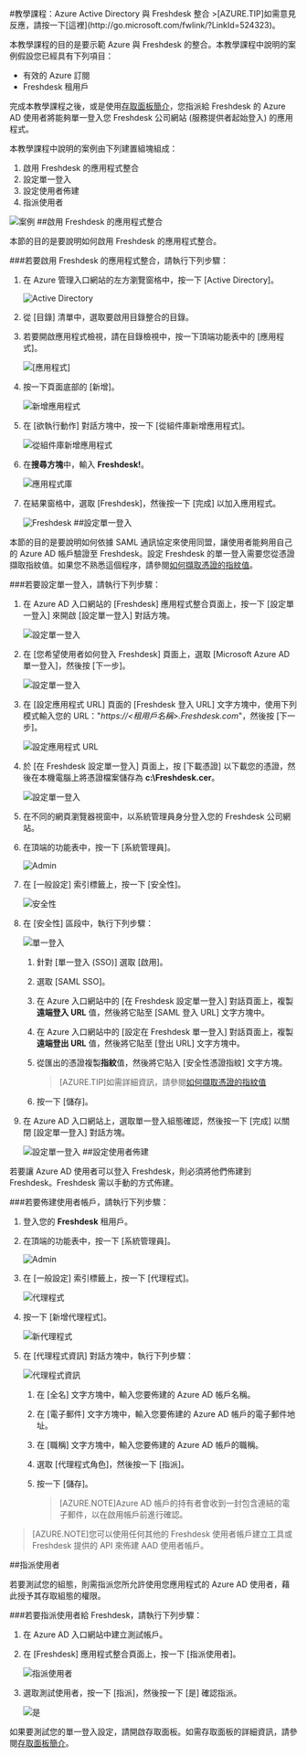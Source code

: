 <properties pageTitle="教學課程：Azure Active Directory 與 Freshdesk 整合 | Microsoft Azure" description="了解如何使用 Freshdesk 搭配 Azure Active Directory 來啟用單一登入、自動化佈建和更多功能！" services="active-directory" authors="MarkusVi"  documentationCenter="na" manager="stevenpo"/>
<tags ms.service="active-directory" ms.devlang="na" ms.topic="article" ms.tgt_pltfrm="na" ms.workload="identity" ms.date="08/01/2015" ms.author="markvi" />
#教學課程：Azure Active Directory 與 Freshdesk 整合
>[AZURE.TIP]如需意見反應，請按一下[這裡](http://go.microsoft.com/fwlink/?LinkId=524323)。
  
本教學課程的目的是要示範 Azure 與 Freshdesk 的整合。本教學課程中說明的案例假設您已經具有下列項目：

-   有效的 Azure 訂閱
-   Freshdesk 租用戶
  
完成本教學課程之後，或是使用[存取面板簡介](https://msdn.microsoft.com/library/dn308586)，您指派給 Freshdesk 的 Azure AD 使用者將能夠單一登入您 Freshdesk 公司網站 (服務提供者起始登入) 的應用程式。
  
本教學課程中說明的案例由下列建置組塊組成：

1.  啟用 Freshdesk 的應用程式整合
2.  設定單一登入
3.  設定使用者佈建
4.  指派使用者

![案例](./media/active-directory-saas-freshdesk-tutorial/IC776761.png "案例")
##啟用 Freshdesk 的應用程式整合
  
本節的目的是要說明如何啟用 Freshdesk 的應用程式整合。

###若要啟用 Freshdesk 的應用程式整合，請執行下列步驟：

1.  在 Azure 管理入口網站的左方瀏覽窗格中，按一下 [Active Directory]。

    ![Active Directory](./media/active-directory-saas-freshdesk-tutorial/IC700993.png "Active Directory")

2.  從 [目錄] 清單中，選取要啟用目錄整合的目錄。

3.  若要開啟應用程式檢視，請在目錄檢視中，按一下頂端功能表中的 [應用程式]。

    ![[應用程式]](./media/active-directory-saas-freshdesk-tutorial/IC700994.png "[應用程式]")

4.  按一下頁面底部的 [新增]。

    ![新增應用程式](./media/active-directory-saas-freshdesk-tutorial/IC749321.png "新增應用程式")

5.  在 [欲執行動作] 對話方塊中，按一下 [從組件庫新增應用程式]。

    ![從組件庫新增應用程式](./media/active-directory-saas-freshdesk-tutorial/IC749322.png "從組件庫新增應用程式")

6.  在**搜尋方塊**中，輸入 **Freshdesk!**。

    ![應用程式庫](./media/active-directory-saas-freshdesk-tutorial/IC776762.png "應用程式庫")

7.  在結果窗格中，選取 [Freshdesk]，然後按一下 [完成] 以加入應用程式。

    ![Freshdesk](./media/active-directory-saas-freshdesk-tutorial/IC776763.png "Freshdesk")
##設定單一登入
  
本節的目的是要說明如何依據 SAML 通訊協定來使用同盟，讓使用者能夠用自己的 Azure AD 帳戶驗證至 Freshdesk。設定 Freshdesk 的單一登入需要您從憑證擷取指紋值。如果您不熟悉這個程序，請參閱[如何擷取憑證的指紋值](http://youtu.be/YKQF266SAxI)。

###若要設定單一登入，請執行下列步驟：

1.  在 Azure AD 入口網站的 [Freshdesk] 應用程式整合頁面上，按一下 [設定單一登入] 來開啟 [設定單一登入] 對話方塊。

    ![設定單一登入](./media/active-directory-saas-freshdesk-tutorial/IC776764.png "設定單一登入")

2.  在 [您希望使用者如何登入 Freshdesk] 頁面上，選取 [Microsoft Azure AD 單一登入]，然後按 [下一步]。

    ![設定單一登入](./media/active-directory-saas-freshdesk-tutorial/IC776765.png "設定單一登入")

3.  在 [設定應用程式 URL] 頁面的 [Freshdesk 登入 URL] 文字方塊中，使用下列模式輸入您的 URL："*https://\<租用戶名稱>.Freshdesk.com*"，然後按 [下一步]。

    ![設定應用程式 URL](./media/active-directory-saas-freshdesk-tutorial/IC776766.png "設定應用程式 URL")

4.  於 [在 Freshdesk 設定單一登入] 頁面上，按 [下載憑證] 以下載您的憑證，然後在本機電腦上將憑證檔案儲存為 **c:\\Freshdesk.cer**。

    ![設定單一登入](./media/active-directory-saas-freshdesk-tutorial/IC776767.png "設定單一登入")

5.  在不同的網頁瀏覽器視窗中，以系統管理員身分登入您的 Freshdesk 公司網站。

6.  在頂端的功能表中，按一下 [系統管理員]。

    ![Admin](./media/active-directory-saas-freshdesk-tutorial/IC776768.png "Admin")

7.  在 [一般設定] 索引標籤上，按一下 [安全性]。

    ![安全性](./media/active-directory-saas-freshdesk-tutorial/IC776769.png "安全性")

8.  在 [安全性] 區段中，執行下列步驟：

    ![單一登入](./media/active-directory-saas-freshdesk-tutorial/IC776770.png "單一登入")

    1.  針對 [單一登入 (SSO)] 選取 [啟用]。
    2.  選取 [SAML SSO]。
    3.  在 Azure 入口網站中的 [在 Freshdesk 設定單一登入] 對話頁面上，複製**遠端登入 URL** 值，然後將它貼至 [SAML 登入 URL] 文字方塊中。
    4.  在 Azure 入口網站中的 [設定在 Freshdesk 單一登入] 對話頁面上，複製**遠端登出 URL** 值，然後將它貼至 [登出 URL] 文字方塊中。
    5.  從匯出的憑證複製**指紋**值，然後將它貼入 [安全性憑證指紋] 文字方塊。  

        >[AZURE.TIP]如需詳細資訊，請參閱[如何擷取憑證的指紋值](http://youtu.be/YKQF266SAxI)

    6.  按一下 [儲存]。

9.  在 Azure AD 入口網站上，選取單一登入組態確認，然後按一下 [完成] 以關閉 [設定單一登入] 對話方塊。

    ![設定單一登入](./media/active-directory-saas-freshdesk-tutorial/IC776771.png "設定單一登入")
##設定使用者佈建
  
若要讓 Azure AD 使用者可以登入 Freshdesk，則必須將他們佈建到 Freshdesk。Freshdesk 需以手動的方式佈建。

###若要佈建使用者帳戶，請執行下列步驟：

1.  登入您的 **Freshdesk** 租用戶。

2.  在頂端的功能表中，按一下 [系統管理員]。

    ![Admin](./media/active-directory-saas-freshdesk-tutorial/IC776772.png "Admin")

3.  在 [一般設定] 索引標籤上，按一下 [代理程式]。

    ![代理程式](./media/active-directory-saas-freshdesk-tutorial/IC776773.png "代理程式")

4.  按一下 [新增代理程式]。

    ![新代理程式](./media/active-directory-saas-freshdesk-tutorial/IC776774.png "新代理程式")

5.  在 [代理程式資訊] 對話方塊中，執行下列步驟：

    ![代理程式資訊](./media/active-directory-saas-freshdesk-tutorial/IC776775.png "代理程式資訊")

    1.  在 [全名] 文字方塊中，輸入您要佈建的 Azure AD 帳戶名稱。
    2.  在 [電子郵件] 文字方塊中，輸入您要佈建的 Azure AD 帳戶的電子郵件地址。
    3.  在 [職稱] 文字方塊中，輸入您要佈建的 Azure AD 帳戶的職稱。
    4.  選取 [代理程式角色]，然後按一下 [指派]。
    5.  按一下 [儲存]。
    
        >[AZURE.NOTE]Azure AD 帳戶的持有者會收到一封包含連結的電子郵件，以在啟用帳戶前進行確認。

>[AZURE.NOTE]您可以使用任何其他的 Freshdesk 使用者帳戶建立工具或 Freshdesk 提供的 API 來佈建 AAD 使用者帳戶。

##指派使用者
  
若要測試您的組態，則需指派您所允許使用您應用程式的 Azure AD 使用者，藉此授予其存取組態的權限。

###若要指派使用者給 Freshdesk，請執行下列步驟：

1.  在 Azure AD 入口網站中建立測試帳戶。

2.  在 [Freshdesk] 應用程式整合頁面上，按一下 [指派使用者]。

    ![指派使用者](./media/active-directory-saas-freshdesk-tutorial/IC776776.png "指派使用者")

3.  選取測試使用者，按一下 [指派]，然後按一下 [是] 確認指派。

    ![是](./media/active-directory-saas-freshdesk-tutorial/IC767830.png "是")
  
如果要測試您的單一登入設定，請開啟存取面板。如需存取面板的詳細資訊，請參閱[存取面板簡介](https://msdn.microsoft.com/library/dn308586)。

<!---HONumber=August15_HO7-->